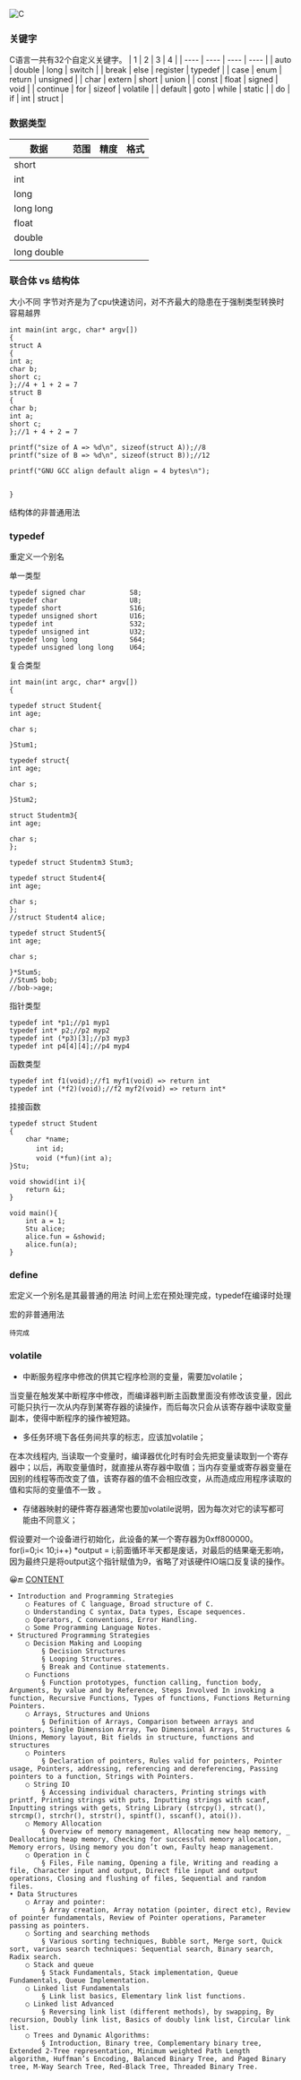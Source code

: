 ![C](../c.png)

### 关键字
C语言一共有32个自定义关键字。
|  1   | 2  |  3   | 4  |
|  ----  | ----  |  ----  | ----  |
| auto  | double | long   | switch |
| break  | else | register | typedef |
| case  | enum | return  | unsigned |
| char  | extern | short  | union |
| const  | float | signed   | void |
| continue  | for | sizeof | volatile |
| default  | goto | while | static | 
| do  | if | int  | struct |

<!--
auto：声明自动变量；
break：跳出当前循环；
case：开关语句分支；
char：声明字符型变量或函数返回值类型；
const：声明只读变量；
continue：结束当前循环，开始下一轮循环；
default：开关语句中的“默认分支”；
do：循环语句的循环体；

double：声明双精度浮点型变量或函数返回值类型；
else：条件语句否定分支（与if连用）；
enum：声明枚举类型；
extern：声明变量或函数是在其它文件或本文件的其它位置定义；
float：声明浮点型变量或函数返回值类型；
for：一种循环语句；
goto：无条件跳转语句；
if：条件语句；

int：声明整型变量或函数；
long：声明长整型变量或函数返回值类型
register：声明寄存器变量；
return：子程序返回语句（可以带参数，也可不带参数）
short：声明短整型变量或函数；
signed：声明有符号类型变量或函数；
sizeof：计算数据类型或变量长度（即所占字节数）
static：声明静态变量；

struct：声明结构体类型；
switch：用于开关语句；
typedef：用以给数据类型取别名；
unsigned：声明无符号类型变量或函数；
union：声明共用体类型；
void：声明函数无返回值或无参数，声明无类型指针；
volatile：说明变量在程序执行中可被隐含地改变；
while：循环语句的循环条件；

asm：用于在C语言中嵌入汇编指令；
fortran：为Fortran语言链接而设定的条件性支持类型指令符。
-->

### 数据类型
|  数据  | 范围  |  精度  | 格式  |
|  ----  | ---- |  ----  | ---- |
| short  |      |        |      |
| int    |      |        |      |
| long   |      |        |      |
| long long |   |        |      |
| float  |      |        |      |
| double |      |        |      |
| long double | |        |      |

### 联合体 vs 结构体
大小不同
字节对齐是为了cpu快速访问，对不齐最大的隐患在于强制类型转换时容易越界
```
int main(int argc, char* argv[])
{
struct A
{
int a;
char b;
short c;
};//4 + 1 + 2 = 7
struct B
{
char b;
int a;
short c;
};//1 + 4 + 2 = 7

printf("size of A => %d\n", sizeof(struct A));//8 
printf("size of B => %d\n", sizeof(struct B));//12

printf("GNU GCC align default align = 4 bytes\n");


}
```
结构体的非普通用法

### typedef
重定义一个别名

单一类型
```
typedef signed char           S8;
typedef char                  U8;
typedef short                 S16;
typedef unsigned short        U16;
typedef int                   S32;
typedef unsigned int          U32;
typedef long long             S64;
typedef unsigned long long    U64;
```

复合类型
```
int main(int argc, char* argv[])
{

typedef struct Student{
int age;

char s;

}Stum1;

typedef struct{
int age;

char s;

}Stum2;

struct Studentm3{
int age;

char s;
};

typedef struct Studentm3 Stum3;

typedef struct Student4{
int age;

char s;
};
//struct Student4 alice;

typedef struct Student5{
int age;

char s;

}*Stum5;
//Stum5 bob;
//bob->age;
```

指针类型
```
typedef int *p1;//p1 myp1
typedef int* p2;//p2 myp2
typedef int (*p3)[3];//p3 myp3
typedef int p4[4][4];//p4 myp4

```

函数类型
```
typedef int f1(void);//f1 myf1(void) => return int
typedef int (*f2)(void);//f2 myf2(void) => return int*
```

挂接函数
```
typedef struct Student
{
	char *name;
　　　　int id;
　　　　void (*fun)(int a);
}Stu;

void showid(int i){
	return &i;
}

void main(){
	int a = 1;
	Stu alice;
	alice.fun = &showid;
	alice.fun(a);
}
```

### define
宏定义一个别名是其最普通的用法
时间上宏在预处理完成，typedef在编译时处理

宏的非普通用法
```
待完成
```

### volatile
- 中断服务程序中修改的供其它程序检测的变量，需要加volatile； 

当变量在触发某中断程序中修改，而编译器判断主函数里面没有修改该变量，因此可能只执行一次从内存到某寄存器的读操作，而后每次只会从该寄存器中读取变量副本，使得中断程序的操作被短路。
- 多任务环境下各任务间共享的标志，应该加volatile； 

在本次线程内, 当读取一个变量时，编译器优化时有时会先把变量读取到一个寄存器中；以后，再取变量值时，就直接从寄存器中取值；当内存变量或寄存器变量在因别的线程等而改变了值，该寄存器的值不会相应改变，从而造成应用程序读取的值和实际的变量值不一致 。
- 存储器映射的硬件寄存器通常也要加volatile说明，因为每次对它的读写都可能由不同意义；

假设要对一个设备进行初始化，此设备的某一个寄存器为0xff800000。for(i=0;i< 10;i++)  *output = i;前面循环半天都是废话，对最后的结果毫无影响，因为最终只是将output这个指针赋值为9，省略了对该硬件IO端口反复读的操作。

😀🔚
[CONTENT](C.md)

~~~
• Introduction and Programming Strategies
	○ Features of C language, Broad structure of C.
	○ Understanding C syntax, Data types, Escape sequences.
	○ Operators, C conventions, Error Handling.
	○ Some Programming Language Notes. 
• Structured Programming Strategies
	○ Decision Making and Looping
		§ Decision Structures
		§ Looping Structures.
		§ Break and Continue statements.
	○ Functions
		§ Function prototypes, function calling, function body, Arguments, by value and by Reference, Steps Involved In invoking a function, Recursive Functions, Types of functions, Functions Returning Pointers.
	○ Arrays, Structures and Unions
		§ Definition of Arrays, Comparison between arrays and pointers, Single Dimension Array, Two Dimensional Arrays, Structures & Unions, Memory layout, Bit fields in structure, functions and structures
	○ Pointers
		§ Declaration of pointers, Rules valid for pointers, Pointer usage, Pointers, addressing, referencing and dereferencing, Passing pointers to a function, Strings with Pointers.
	○ String IO
		§ Accessing individual characters, Printing strings with printf, Printing strings with puts, Inputting strings with scanf, Inputting strings with gets, String Library (strcpy(), strcat(), strcmp(), strchr(), strstr(), spintf(), sscanf(), atoi()).
	○ Memory Allocation
		§ Overview of memory management, Allocating new heap memory, _ Deallocating heap memory, Checking for successful memory allocation, Memory errors, Using memory you don’t own, Faulty heap management.
	○ Operation in C
		§ Files, File naming, Opening a file, Writing and reading a file, Character input and output, Direct file input and output operations, Closing and flushing of files, Sequential and random files. 
• Data Structures
	○ Array and pointer:
		§ Array creation, Array notation (pointer, direct etc), Review of pointer fundamentals, Review of Pointer operations, Parameter passing as pointers.
	○ Sorting and searching methods
		§ Various sorting techniques, Bubble sort, Merge sort, Quick sort, various search techniques: Sequential search, Binary search, Radix search.
	○ Stack and queue
		§ Stack Fundamentals, Stack implementation, Queue Fundamentals, Queue Implementation.
	○ Linked list Fundamentals
		§ Link list basics, Elementary link list functions.
	○ Linked list Advanced
		§ Reversing link list (different methods), by swapping, By recursion, Doubly link list, Basics of doubly link list, Circular link list.
	○ Trees and Dynamic Algorithms:
		§ Introduction, Binary tree, Complementary binary tree, Extended 2-Tree representation, Minimum weighted Path Length algorithm, Huffman’s Encoding, Balanced Binary Tree, and Paged Binary tree, M-Way Search Tree, Red-Black Tree, Threaded Binary Tree.

~~~

